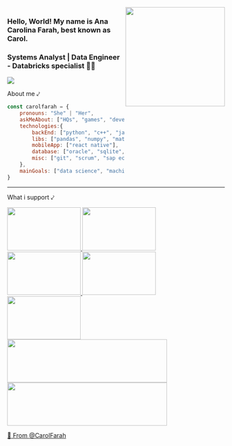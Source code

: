 <img align='right' src="https://media.giphy.com/media/5xaOcLL0ZVGvMGiQJDq/giphy.gif" width="230">

### Hello, World! My name is Ana Carolina Farah, best known as Carol.
### Systems Analyst | Data Engineer - Databricks specialist 👨‍💻

[![](https://img.shields.io/badge/AddMe-LinkedIn-blue)](https://www.linkedin.com/in/anacarolfarah/)

[comment]: <> (### <img src="https://media.giphy.com/media/3oz8xKtYeaHDZ26IIo/giphy.gif" width="50"> About me ⤦ )
About me ⤦

```javascript
const carolfarah = {
    pronouns: "She" | "Her",
    askMeAbout: ["HQs", "games", "development tools", "tech", "healthy lyfestyle"],
    technologies:{
        backEnd: ["python", "c++", "java"],
        libs: ["pandas", "numpy", "matplotlib"],
        mobileApp: ["react native"],
        database: ["oracle", "sqlite", "mariadb"],
        misc: ["git", "scrum", "sap ecc/hana", "pl/sql"]
    },
    mainGoals: ["data science", "machine learning", "big data", "data engineering", "artificial intelligence", "deep learning", "internet of things", "robotic process automation"],
}
```
--- 

What i support ⤦
<p float="center">
  <a href="https://www.ibm.com/employment/inclusion/"><img src="https://i.ibb.co/3d41bQR/ezgif-com-resize-1.gif" width="170" height="100" />
  <a href="https://www.shesharp.co/"><img src="https://i.ibb.co/mhVB5vh/ezgif-com-resize.jpg" width="170" height="100" />
  <a href="http://www.gogreen.org/technology"><img src="https://i.ibb.co/HtG4XDN/ezgif-com-resize.png" width="170" height="100" />
  <a href="https://women-in-tech.org/"><img src="https://i.ibb.co/9GH180b/ezgif-com-resize-3.gif" width="170" height="100" />
  <a href="https://agenciafiep.com.br/tag/reatiba/"><img src="https://i.ibb.co/przB0CD/ezgif-com-resize-4.gif" width="170" height="100" />
  <a href="http://contatonucleo.com.br/"><img src="https://i.ibb.co/T10Y0F5/ezgif-com-resize-6.gif" width="370" height="100" />
  <a href="http://healthygeekacademy.mischiefmedia.com/"><img src="https://i.ibb.co/SrTfvXx/ezgif-com-resize-1.jpg" width="370" height="100" />
  

🔰 From [@CarolFarah](https://github.com/carolFarah)
